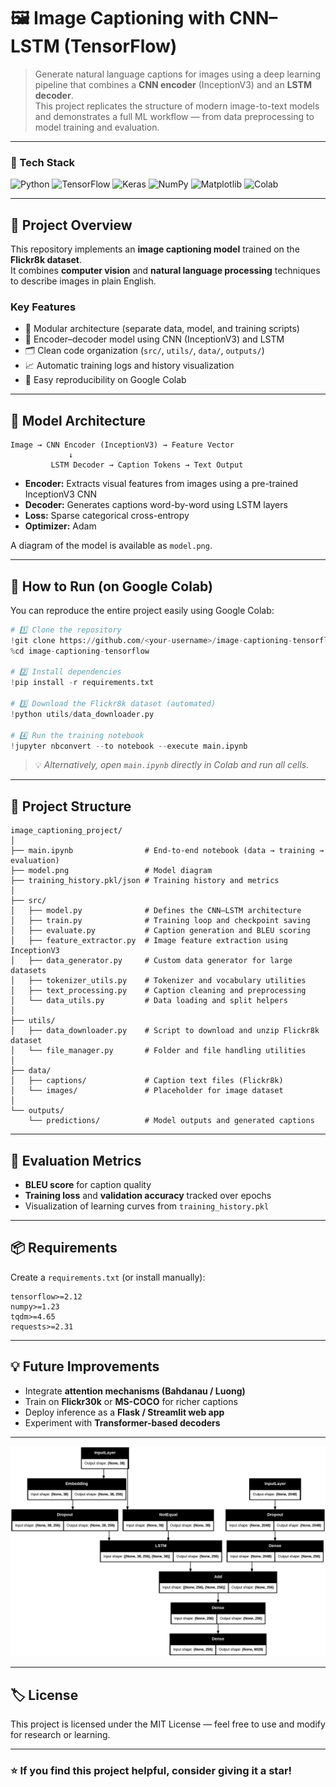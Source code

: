 # 🖼️ Image Captioning with CNN–LSTM (TensorFlow)

> Generate natural language captions for images using a deep learning pipeline that combines a **CNN encoder** (InceptionV3) and an **LSTM decoder**.  
> This project replicates the structure of modern image-to-text models and demonstrates a full ML workflow — from data preprocessing to model training and evaluation.

---

### 🧠 Tech Stack

![Python](https://img.shields.io/badge/Python-3.10-blue?logo=python)
![TensorFlow](https://img.shields.io/badge/TensorFlow-2.x-orange?logo=tensorflow)
![Keras](https://img.shields.io/badge/Keras-red?logo=keras)
![NumPy](https://img.shields.io/badge/NumPy-lightblue?logo=numpy)
![Matplotlib](https://img.shields.io/badge/Matplotlib-blue?logo=plotly)
![Colab](https://img.shields.io/badge/Google%20Colab-Notebook-yellow?logo=googlecolab)

---

## 📘 Project Overview

This repository implements an **image captioning model** trained on the **Flickr8k dataset**.  
It combines **computer vision** and **natural language processing** techniques to describe images in plain English.

### Key Features
- 🧩 Modular architecture (separate data, model, and training scripts)
- 🧠 Encoder–decoder model using CNN (InceptionV3) and LSTM
- 🗂️ Clean code organization (`src/`, `utils/`, `data/`, `outputs/`)
- 📈 Automatic training logs and history visualization
- 🔁 Easy reproducibility on Google Colab

---

## 🧩 Model Architecture

```
Image → CNN Encoder (InceptionV3) → Feature Vector
             ↓
         LSTM Decoder → Caption Tokens → Text Output
```

- **Encoder:** Extracts visual features from images using a pre-trained InceptionV3 CNN  
- **Decoder:** Generates captions word-by-word using LSTM layers  
- **Loss:** Sparse categorical cross-entropy  
- **Optimizer:** Adam  

A diagram of the model is available as `model.png`.

---

## 🚀 How to Run (on Google Colab)

You can reproduce the entire project easily using Google Colab:

```python
# 1️⃣ Clone the repository
!git clone https://github.com/<your-username>/image-captioning-tensorflow.git
%cd image-captioning-tensorflow

# 2️⃣ Install dependencies
!pip install -r requirements.txt

# 3️⃣ Download the Flickr8k dataset (automated)
!python utils/data_downloader.py

# 4️⃣ Run the training notebook
!jupyter nbconvert --to notebook --execute main.ipynb
```

> 💡 *Alternatively, open `main.ipynb` directly in Colab and run all cells.*

---

## 📂 Project Structure

```
image_captioning_project/
│
├── main.ipynb                # End-to-end notebook (data → training → evaluation)
├── model.png                 # Model diagram
├── training_history.pkl/json # Training history and metrics
│
├── src/
│   ├── model.py              # Defines the CNN–LSTM architecture
│   ├── train.py              # Training loop and checkpoint saving
│   ├── evaluate.py           # Caption generation and BLEU scoring
│   ├── feature_extractor.py  # Image feature extraction using InceptionV3
│   ├── data_generator.py     # Custom data generator for large datasets
│   ├── tokenizer_utils.py    # Tokenizer and vocabulary utilities
│   ├── text_processing.py    # Caption cleaning and preprocessing
│   └── data_utils.py         # Data loading and split helpers
│
├── utils/
│   ├── data_downloader.py    # Script to download and unzip Flickr8k dataset
│   └── file_manager.py       # Folder and file handling utilities
│
├── data/
│   ├── captions/             # Caption text files (Flickr8k)
│   └── images/               # Placeholder for image dataset
│
└── outputs/
    └── predictions/          # Model outputs and generated captions
```

---

## 🧪 Evaluation Metrics

- **BLEU score** for caption quality  
- **Training loss** and **validation accuracy** tracked over epochs  
- Visualization of learning curves from `training_history.pkl`  

---

## 📦 Requirements

Create a `requirements.txt` (or install manually):

```
tensorflow>=2.12
numpy>=1.23
tqdm>=4.65
requests>=2.31
```

---

## 💡 Future Improvements

- Integrate **attention mechanisms (Bahdanau / Luong)**
- Train on **Flickr30k** or **MS-COCO** for richer captions
- Deploy inference as a **Flask / Streamlit web app**
- Experiment with **Transformer-based decoders**

---

![Model Architecture](model.png)

---

## 🏷️ License

This project is licensed under the MIT License — feel free to use and modify for research or learning.

---

### ⭐ If you find this project helpful, consider giving it a star!
